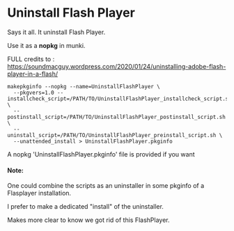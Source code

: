 # Uninstall Flash Player

Says it all. It uninstall Flash Player.

Use it as a **nopkg** in munki.

FULL credits to :  https://soundmacguy.wordpress.com/2020/01/24/uninstalling-adobe-flash-player-in-a-flash/


```
makepkginfo --nopkg --name=UninstallFlashPlayer \
  --pkgvers=1.0 --installcheck_script=/PATH/TO/UninstallFlashPlayer_installcheck_script.sh \
  --postinstall_script=/PATH/TO/UninstallFlashPlayer_postinstall_script.sh \
  --uninstall_script=/PATH/TO/UninstallFlashPlayer_preinstall_script.sh \
  --unattended_install > UninstallFlashPlayer.pkginfo
```

A nopkg 'UninstallFlashPlayer.pkginfo' file is provided if you want

#### Note: 

One could combine the scripts as an uninstaller in some pkginfo of a Flasplayer installation.

I prefer to make a dedicated "install" of the uninstaller.

Makes more clear to know we got rid of this FlashPlayer.